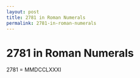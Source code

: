```yaml
---
layout: post
title: 2781 in Roman Numerals
permalink: 2781-in-roman-numerals
---
```


# 2781 in Roman Numerals

2781 = MMDCCLXXXI
